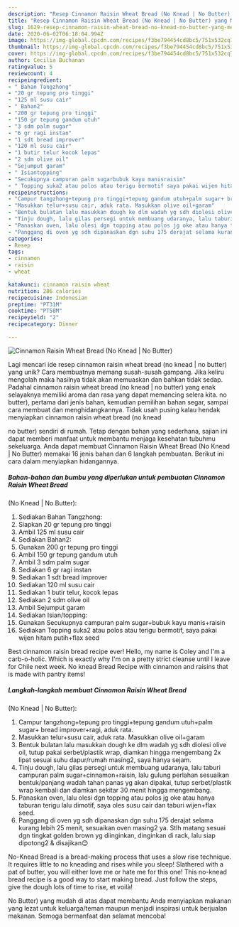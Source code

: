 ```yaml
---
description: "Resep Cinnamon Raisin Wheat Bread (No Knead | No Butter) yang Menggugah Selera"
title: "Resep Cinnamon Raisin Wheat Bread (No Knead | No Butter) yang Menggugah Selera"
slug: 1629-resep-cinnamon-raisin-wheat-bread-no-knead-no-butter-yang-menggugah-selera
date: 2020-06-02T06:18:04.994Z
image: https://img-global.cpcdn.com/recipes/f3be794454cd8bc5/751x532cq70/cinnamon-raisin-wheat-bread-no-knead-no-butter-foto-resep-utama.jpg
thumbnail: https://img-global.cpcdn.com/recipes/f3be794454cd8bc5/751x532cq70/cinnamon-raisin-wheat-bread-no-knead-no-butter-foto-resep-utama.jpg
cover: https://img-global.cpcdn.com/recipes/f3be794454cd8bc5/751x532cq70/cinnamon-raisin-wheat-bread-no-knead-no-butter-foto-resep-utama.jpg
author: Cecilia Buchanan
ratingvalue: 5
reviewcount: 4
recipeingredient:
- " Bahan Tangzhong"
- "20 gr tepung pro tinggi"
- "125 ml susu cair"
- " Bahan2"
- "200 gr tepung pro tinggi"
- "150 gr tepung gandum utuh"
- "3 sdm palm sugar"
- "6 gr ragi instan"
- "1 sdt bread improver"
- "120 ml susu cair"
- "1 butir telur kocok lepas"
- "2 sdm olive oil"
- "Sejumput garam"
- " Isiantopping"
- "Secukupnya campuran palm sugarbubuk kayu manisraisin"
- " Topping suka2 atau polos atau terigu bermotif saya pakai wijen hitam putihflax seed"
recipeinstructions:
- "Campur tangzhong+tepung pro tinggi+tepung gandum utuh+palm sugar+ bread improver+ragi, aduk rata."
- "Masukkan telur+susu cair, aduk rata. Masukkan olive oil+garam"
- "Bentuk bulatan lalu masukkan dough ke dlm wadah yg sdh diolesi olive oil, tutup pakai serbet/plastik wrap, diamkan hingga mengembang 2x lipat sesuai suhu dapur/rumah masing2, saya hanya sejam."
- "Tinju dough, lalu gilas persegi untuk membuang udaranya, lalu taburi campuran palm sugar+cinnamon+raisin, lalu gulung perlahan sesuaikan bentuk/panjang wadah tahan panas yg akan dipakai, tutup serbet/plastik wrap kembali dan diamkan sekitar 30 menit hingga mengembang."
- "Panaskan oven, lalu olesi dgn topping atau polos jg oke atau hanya taburan terigu lalu dimotif, saya oles susu cair dan taburi wijen+flax seed."
- "Panggang di oven yg sdh dipanaskan dgn suhu 175 derajat selama kurang lebih 25 menit, sesuaikan oven masing2 ya. Stlh matang sesuai dgn tingkat golden brown yg diinginkan, dinginkan di rack, lalu siap dipotong2 &amp; disajikan😊"
categories:
- Resep
tags:
- cinnamon
- raisin
- wheat

katakunci: cinnamon raisin wheat 
nutrition: 286 calories
recipecuisine: Indonesian
preptime: "PT31M"
cooktime: "PT58M"
recipeyield: "2"
recipecategory: Dinner

---
```



![Cinnamon Raisin Wheat Bread
(No Knead | No Butter)](https://img-global.cpcdn.com/recipes/f3be794454cd8bc5/751x532cq70/cinnamon-raisin-wheat-bread-no-knead-no-butter-foto-resep-utama.jpg)

Lagi mencari ide resep cinnamon raisin wheat bread
(no knead | no butter) yang unik? Cara membuatnya memang susah-susah gampang. Jika keliru mengolah maka hasilnya tidak akan memuaskan dan bahkan tidak sedap. Padahal cinnamon raisin wheat bread
(no knead | no butter) yang enak selayaknya memiliki aroma dan rasa yang dapat memancing selera kita.
 no butter), pertama dari jenis bahan, kemudian pemilihan bahan segar, sampai cara membuat dan menghidangkannya. Tidak usah pusing kalau hendak menyiapkan cinnamon raisin wheat bread
(no knead 

 no butter) sendiri di rumah. Tetap dengan bahan yang sederhana, sajian ini dapat memberi manfaat untuk membantu menjaga kesehatan tubuhmu sekeluarga. Anda dapat membuat Cinnamon Raisin Wheat Bread
(No Knead | No Butter) memakai 16 jenis bahan dan 6 langkah pembuatan. Berikut ini cara dalam menyiapkan hidangannya.

<!--inarticleads1-->

##### Bahan-bahan dan bumbu yang diperlukan untuk pembuatan Cinnamon Raisin Wheat Bread
(No Knead | No Butter):

1. Sediakan  Bahan Tangzhong:
1. Siapkan 20 gr tepung pro tinggi
1. Ambil 125 ml susu cair
1. Sediakan  Bahan2:
1. Gunakan 200 gr tepung pro tinggi
1. Ambil 150 gr tepung gandum utuh
1. Ambil 3 sdm palm sugar
1. Sediakan 6 gr ragi instan
1. Sediakan 1 sdt bread improver
1. Sediakan 120 ml susu cair
1. Sediakan 1 butir telur, kocok lepas
1. Sediakan 2 sdm olive oil
1. Ambil Sejumput garam
1. Sediakan  Isian/topping:
1. Gunakan Secukupnya campuran palm sugar+bubuk kayu manis+raisin
1. Sediakan  Topping suka2 atau polos atau terigu bermotif, saya pakai wijen hitam putih+flax seed


Best cinnamon raisin bread recipe ever! Hello, my name is Coley and I&#39;m a carb-o-holic. Which is exactly why I&#39;m on a pretty strict cleanse until I leave for Chile next week. No knead Bread Recipe with cinnamon and raisins that is made with pantry items! 

<!--inarticleads2-->

##### Langkah-langkah membuat Cinnamon Raisin Wheat Bread
(No Knead | No Butter):

1. Campur tangzhong+tepung pro tinggi+tepung gandum utuh+palm sugar+ bread improver+ragi, aduk rata.
1. Masukkan telur+susu cair, aduk rata. Masukkan olive oil+garam
1. Bentuk bulatan lalu masukkan dough ke dlm wadah yg sdh diolesi olive oil, tutup pakai serbet/plastik wrap, diamkan hingga mengembang 2x lipat sesuai suhu dapur/rumah masing2, saya hanya sejam.
1. Tinju dough, lalu gilas persegi untuk membuang udaranya, lalu taburi campuran palm sugar+cinnamon+raisin, lalu gulung perlahan sesuaikan bentuk/panjang wadah tahan panas yg akan dipakai, tutup serbet/plastik wrap kembali dan diamkan sekitar 30 menit hingga mengembang.
1. Panaskan oven, lalu olesi dgn topping atau polos jg oke atau hanya taburan terigu lalu dimotif, saya oles susu cair dan taburi wijen+flax seed.
1. Panggang di oven yg sdh dipanaskan dgn suhu 175 derajat selama kurang lebih 25 menit, sesuaikan oven masing2 ya. Stlh matang sesuai dgn tingkat golden brown yg diinginkan, dinginkan di rack, lalu siap dipotong2 &amp; disajikan😊


No-Knead Bread is a bread-making process that uses a slow rise technique. It requires little to no kneading and rises while you sleep! Slathered with a pat of butter, you will either love me or hate me for this one! This no-knead bread recipe is a good way to start making bread. Just follow the steps, give the dough lots of time to rise, et voilà! 

 No Butter) yang mudah di atas dapat membantu Anda menyiapkan makanan yang lezat untuk keluarga/teman maupun menjadi inspirasi untuk berjualan makanan. Semoga bermanfaat dan selamat mencoba!
